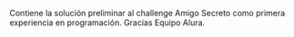 Contiene la solución preliminar al challenge Amigo Secreto
como primera experiencia en programación. 
Gracias Equipo Alura.
